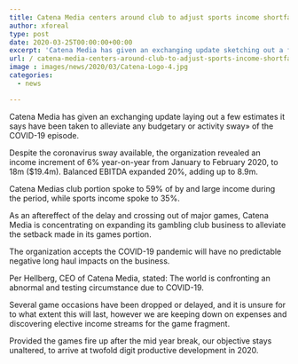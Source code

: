 ```yaml
---
title: Catena Media centers around club to adjust sports income shortfall
author: xforeal 
type: post
date: 2020-03-25T00:00:00+00:00
excerpt: 'Catena Media has given an exchanging update sketching out a few estimates it says have been taken to relieve any money related or activity sway" of the COVID-19 outbreak '
url: / catena-media-centers-around-club-to-adjust-sports-income-shortfall/
image : images/news/2020/03/Catena-Logo-4.jpg
categories:
  - news

---
```

Catena Media has given an exchanging update laying out a few estimates it says have been taken to alleviate any budgetary or activity sway&#187; of the COVID-19 episode. 

Despite the coronavirus sway available, the organization revealed an income increment of 6&percnt; year-on-year from January to February 2020, to 18m ($19.4m). Balanced EBITDA expanded 20&percnt;, adding up to 8.9m. 

Catena Medias club portion spoke to 59&percnt; of by and large income during the period, while sports income spoke to 35&percnt;. 

As an aftereffect of the delay and crossing out of major games, Catena Media is concentrating on expanding its gambling club business to alleviate the setback made in its games portion. 

The organization accepts the COVID-19 pandemic will have no predictable negative long haul impacts on the business. 

Per Hellberg, CEO of Catena Media, stated: The world is confronting an abnormal and testing circumstance due to COVID-19. 

Several game occasions have been dropped or delayed, and it is unsure for to what extent this will last, however we are keeping down on expenses and discovering elective income streams for the game fragment. 

Provided the games fire up after the mid year break, our objective stays unaltered, to arrive at twofold digit productive development in 2020.